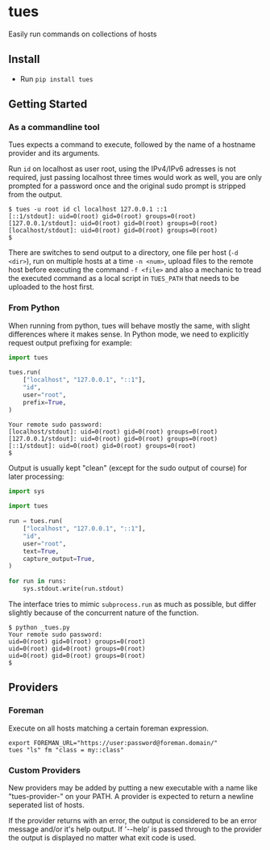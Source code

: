 # tues

Easily run commands on collections of hosts

## Install

 * Run `pip install tues`

## Getting Started


### As a commandline tool

Tues expects a command to execute, followed by the name of a hostname provider and its arguments.

Run `id` on localhost as user root, using the IPv4/IPv6 adresses is not required, just passing localhost three times would work as well, you are only prompted for a password once and the original sudo prompt is stripped from the output.

```
$ tues -u root id cl localhost 127.0.0.1 ::1
[::1/stdout]: uid=0(root) gid=0(root) groups=0(root)
[127.0.0.1/stdout]: uid=0(root) gid=0(root) groups=0(root)
[localhost/stdout]: uid=0(root) gid=0(root) groups=0(root)
$
```

There are switches to send output to a directory, one file per host (`-d <dir>`), run on multiple hosts at a time `-n <num>`, upload files to the remote host before executing the command `-f <file>` and also a mechanic to tread the executed command as a local script in `TUES_PATH` that needs to be uploaded to the host first.


### From Python

When running from python, tues will behave mostly the same, with slight differences where it makes sense. In Python mode, we need to explicitly request output prefixing for example:
```python
import tues                           
                                      
tues.run(                             
    ["localhost", "127.0.0.1", "::1"],
    "id",                             
    user="root",                      
    prefix=True,                      
)                                     
```

```$python3 tues.py 
Your remote sudo password: 
[localhost/stdout]: uid=0(root) gid=0(root) groups=0(root)
[127.0.0.1/stdout]: uid=0(root) gid=0(root) groups=0(root)
[::1/stdout]: uid=0(root) gid=0(root) groups=0(root)
$
```

Output is usually kept "clean" (except for the sudo output of course) for later processing:

```python
import sys                            
                                      
import tues                           
                                      
run = tues.run(                       
    ["localhost", "127.0.0.1", "::1"],
    "id",                             
    user="root",                      
    text=True,                        
    capture_output=True,              
)                                     
                                      
for run in runs:                      
    sys.stdout.write(run.stdout)      
```

The interface tries to mimic `subprocess.run` as much as possible, but differ slightly because of the concurrent nature of the function.
```
$ python _tues.py
Your remote sudo password: 
uid=0(root) gid=0(root) groups=0(root)
uid=0(root) gid=0(root) groups=0(root)
uid=0(root) gid=0(root) groups=0(root)
$ 
```

## Providers

### Foreman

Execute on all hosts matching a certain foreman expression.

```
export FOREMAN_URL="https://user:password@foreman.domain/"
tues "ls" fm "class = my::class"
```

### Custom Providers

New providers may be added by putting a new executable with a name like "tues-provider-<name>"
on your PATH. A provider is expected to return a newline seperated list of hosts.

If the provider returns with an error, the output is considered to be an error message and/or
it's help output. If '--help' is passed through to the provider the output is displayed no matter
what exit code is used.
